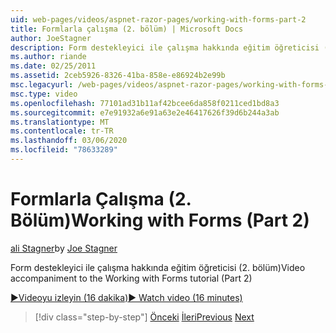 ```yaml
---
uid: web-pages/videos/aspnet-razor-pages/working-with-forms-part-2
title: Formlarla çalışma (2. bölüm) | Microsoft Docs
author: JoeStagner
description: Form destekleyici ile çalışma hakkında eğitim öğreticisi (2. bölüm)
ms.author: riande
ms.date: 02/25/2011
ms.assetid: 2ceb5926-8326-41ba-858e-e86924b2e99b
msc.legacyurl: /web-pages/videos/aspnet-razor-pages/working-with-forms-part-2
msc.type: video
ms.openlocfilehash: 77101ad31b11af42bcee6da858f0211ced1bd8a3
ms.sourcegitcommit: e7e91932a6e91a63e2e46417626f39d6b244a3ab
ms.translationtype: MT
ms.contentlocale: tr-TR
ms.lasthandoff: 03/06/2020
ms.locfileid: "78633289"
---
```

# <a name="working-with-forms-part-2"></a><span data-ttu-id="62f91-103">Formlarla Çalışma (2. Bölüm)</span><span class="sxs-lookup"><span data-stu-id="62f91-103">Working with Forms (Part 2)</span></span>

<span data-ttu-id="62f91-104">[ali Stagner](https://github.com/JoeStagner)</span><span class="sxs-lookup"><span data-stu-id="62f91-104">by [Joe Stagner](https://github.com/JoeStagner)</span></span>

<span data-ttu-id="62f91-105">Form destekleyici ile çalışma hakkında eğitim öğreticisi (2. bölüm)</span><span class="sxs-lookup"><span data-stu-id="62f91-105">Video accompaniment to the Working with Forms tutorial (Part 2)</span></span>

<span data-ttu-id="62f91-106">[&#9654;Videoyu izleyin (16 dakika)](https://channel9.msdn.com/Blogs/ASP-NET-Site-Videos/working-with-forms-(part-2))</span><span class="sxs-lookup"><span data-stu-id="62f91-106">[&#9654; Watch video (16 minutes)](https://channel9.msdn.com/Blogs/ASP-NET-Site-Videos/working-with-forms-(part-2))</span></span>

> [!div class="step-by-step"]
> <span data-ttu-id="62f91-107">[Önceki](working-with-forms-part-1.md)
> [İleri](working-with-data-part-1.md)</span><span class="sxs-lookup"><span data-stu-id="62f91-107">[Previous](working-with-forms-part-1.md)
[Next](working-with-data-part-1.md)</span></span>
